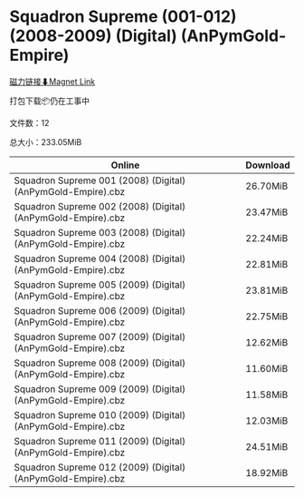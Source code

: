 # Squadron Supreme (001-012) (2008-2009) (Digital) (AnPymGold-Empire)

[磁力链接⬇Magnet Link](magnet:?xt=urn:btih:7dc0871c8b8dc9009ff03de6aaefabbce99f0671&dn=Squadron%20Supreme%20%28001-012%29%20%282008-2009%29%20%28Digital%29%20%28AnPymGold-Empire%29)

打包下载📦仍在工事中

文件数：12

总大小：233.05MiB

Online | Download
--- | ---
Squadron Supreme 001 (2008) (Digital) (AnPymGold-Empire).cbz | 26.70MiB
Squadron Supreme 002 (2008) (Digital) (AnPymGold-Empire).cbz | 23.47MiB
Squadron Supreme 003 (2008) (Digital) (AnPymGold-Empire).cbz | 22.24MiB
Squadron Supreme 004 (2008) (Digital) (AnPymGold-Empire).cbz | 22.81MiB
Squadron Supreme 005 (2009) (Digital) (AnPymGold-Empire).cbz | 23.81MiB
Squadron Supreme 006 (2009) (Digital) (AnPymGold-Empire).cbz | 22.75MiB
Squadron Supreme 007 (2009) (Digital) (AnPymGold-Empire).cbz | 12.62MiB
Squadron Supreme 008 (2009) (Digital) (AnPymGold-Empire).cbz | 11.60MiB
Squadron Supreme 009 (2009) (Digital) (AnPymGold-Empire).cbz | 11.58MiB
Squadron Supreme 010 (2009) (Digital) (AnPymGold-Empire).cbz | 12.03MiB
Squadron Supreme 011 (2009) (Digital) (AnPymGold-Empire).cbz | 24.51MiB
Squadron Supreme 012 (2009) (Digital) (AnPymGold-Empire).cbz | 18.92MiB